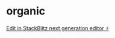 # organic

[Edit in StackBlitz next generation editor ⚡️](https://stackblitz.com/~/github.com/Sairam0192/organic)
